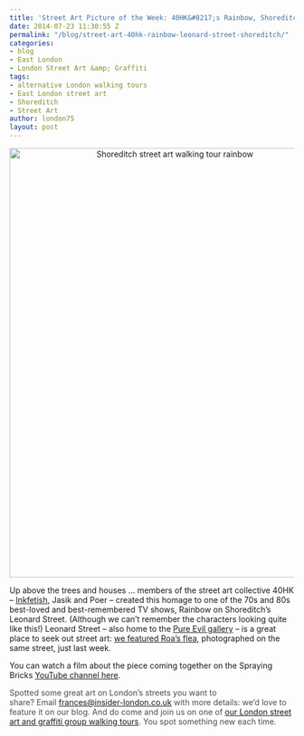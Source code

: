 ```yaml
---
title: 'Street Art Picture of the Week: 40HK&#8217;s Rainbow, Shoreditch'
date: 2014-07-23 11:30:55 Z
permalink: "/blog/street-art-40hk-rainbow-leonard-street-shoreditch/"
categories:
- blog
- East London
- London Street Art &amp; Graffiti
tags:
- alternative London walking tours
- East London street art
- Shoreditch
- Street Art
author: london75
layout: post
---
```


<p style="text-align: center;">
  <a href="/wp-content/uploads/2014/07/40HK-Rainbow.jpg"><img class="alignnone size-full wp-image-15478" src="/wp-content/uploads/2014/07/40HK-Rainbow.jpg" alt="Shoreditch street art walking tour rainbow" width="569" height="759" /></a>
</p>

Up above the trees and houses &#8230; members of the street art collective 40HK &#8211; <a href="http://www.inkfetish.co.uk/" target="_blank">Inkfetish</a>, Jasik and Poer &#8211; created this homage to one of the 70s and 80s best-loved and best-remembered TV shows, Rainbow on Shoreditch&#8217;s Leonard Street. (Although we can&#8217;t remember the characters looking quite like this!) Leonard Street &#8211; also home to the <a href="http://www.pureevilclothing.com/" target="_blank">Pure Evil gallery</a> &#8211; is a great place to seek out street art: <a href="/roa-flea-shoreditch/" target="_blank">we featured Roa&#8217;s flea</a>, photographed on the same street, just last week.

You can watch a film about the piece coming together on the Spraying Bricks <a href="https://www.youtube.com/watch?v=UI9Kvu_POzc" target="_blank">YouTube channel here</a>.

<span style="color: #4d4d4d;">Spotted some great art on London’s streets you want to share? </span><span style="color: #4d4d4d;">Email </span><a id="yui_3_16_0_1_1402043296792_83087" style="color: #196ad4;" href="mailto:frances@insider-london.co.uk" target="_blank" rel="nofollow" shape="rect">frances@insider-london.co.uk</a><span style="color: #4d4d4d;"> with more details: we’d love to feature it on our blog. And do come and join us on one of <a href="https://www.insider-london.co.uk/tours/street-art-tour-london/" target="_blank">our London street art and graffiti group walking tours</a>. You spot something new each time. </span>

